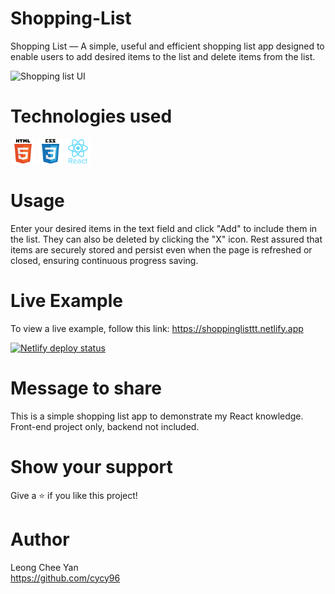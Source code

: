 # Shopping-List

Shopping List — A simple, useful and efficient shopping list app designed to enable users to add desired items to the list and delete items from the list.

![Shopping list UI](https://github.com/cycy96/Shopping-List/assets/127811480/fcce057e-debb-45f2-8387-46cc82c71de6)

# Technologies used
<div>
<img src="https://raw.githubusercontent.com/devicons/devicon/master/icons/html5/html5-original-wordmark.svg" alt="html5" width="40" height="40"/>
<img src="https://raw.githubusercontent.com/devicons/devicon/master/icons/css3/css3-original-wordmark.svg" alt="css3" width="40" height="40"/>
<img src="https://raw.githubusercontent.com/devicons/devicon/master/icons/react/react-original-wordmark.svg" alt="react" width="40" height="40"/>
</div>

# Usage
Enter your desired items in the text field and click "Add" to include them in the list.
They can also be deleted by clicking the "X" icon. 
Rest assured that items are securely stored and persist even when the page is refreshed or closed, ensuring continuous progress saving.

# Live Example
To view a live example, follow this link: https://shoppinglisttt.netlify.app

  <p>
    <a href="https://shoppinglisttt.netlify.app">
      <img alt="Netlify deploy status" src="https://api.netlify.com/api/v1/badges/d4c024ed-0cc2-46af-890b-1ef998289a17/deploy-status">
    </a>
  </p>

# Message to share
This is a simple shopping list app to demonstrate my React knowledge.
<br>
Front-end project only, backend not included.
 
# Show your support
Give a ⭐️ if you like this project!

# Author
Leong Chee Yan
<br>
https://github.com/cycy96 
